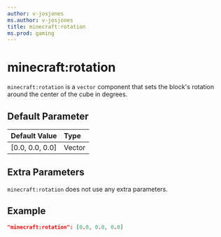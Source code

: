 ```yaml
---
author: v-josjones
ms.author: v-josjones
title: minecraft:rotation
ms.prod: gaming
---
```


# minecraft:rotation

`minecraft:rotation` is a `vector` component that sets the block's rotation around the center of the cube in degrees.

## Default Parameter

|Default Value|Type |
|:----|:----|
|[0.0, 0.0, 0.0]| Vector|

## Extra Parameters

`minecraft:rotation` does not use any extra parameters.

## Example

```json
"minecraft:rotation": [0.0, 0.0, 0.0]
```
